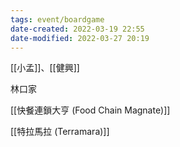 ```yaml
---
tags: event/boardgame 
date-created: 2022-03-19 22:55
date-modified: 2022-03-27 20:19
---
```


[[小孟]]、[[健興]]

林口家

[[快餐連鎖大亨 (Food Chain Magnate)]]

[[特拉馬拉 (Terramara)]]
